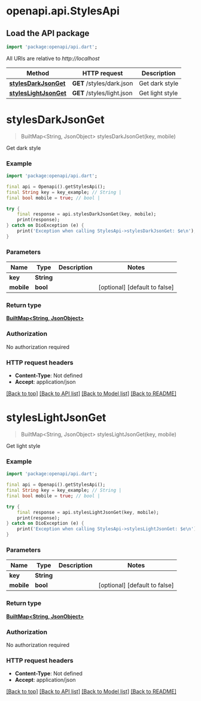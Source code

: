 # openapi.api.StylesApi

## Load the API package
```dart
import 'package:openapi/api.dart';
```

All URIs are relative to *http://localhost*

Method | HTTP request | Description
------------- | ------------- | -------------
[**stylesDarkJsonGet**](StylesApi.md#stylesdarkjsonget) | **GET** /styles/dark.json | Get dark style
[**stylesLightJsonGet**](StylesApi.md#styleslightjsonget) | **GET** /styles/light.json | Get light style


# **stylesDarkJsonGet**
> BuiltMap<String, JsonObject> stylesDarkJsonGet(key, mobile)

Get dark style

### Example
```dart
import 'package:openapi/api.dart';

final api = Openapi().getStylesApi();
final String key = key_example; // String | 
final bool mobile = true; // bool | 

try {
    final response = api.stylesDarkJsonGet(key, mobile);
    print(response);
} catch on DioException (e) {
    print('Exception when calling StylesApi->stylesDarkJsonGet: $e\n');
}
```

### Parameters

Name | Type | Description  | Notes
------------- | ------------- | ------------- | -------------
 **key** | **String**|  | 
 **mobile** | **bool**|  | [optional] [default to false]

### Return type

[**BuiltMap&lt;String, JsonObject&gt;**](JsonObject.md)

### Authorization

No authorization required

### HTTP request headers

 - **Content-Type**: Not defined
 - **Accept**: application/json

[[Back to top]](#) [[Back to API list]](../README.md#documentation-for-api-endpoints) [[Back to Model list]](../README.md#documentation-for-models) [[Back to README]](../README.md)

# **stylesLightJsonGet**
> BuiltMap<String, JsonObject> stylesLightJsonGet(key, mobile)

Get light style

### Example
```dart
import 'package:openapi/api.dart';

final api = Openapi().getStylesApi();
final String key = key_example; // String | 
final bool mobile = true; // bool | 

try {
    final response = api.stylesLightJsonGet(key, mobile);
    print(response);
} catch on DioException (e) {
    print('Exception when calling StylesApi->stylesLightJsonGet: $e\n');
}
```

### Parameters

Name | Type | Description  | Notes
------------- | ------------- | ------------- | -------------
 **key** | **String**|  | 
 **mobile** | **bool**|  | [optional] [default to false]

### Return type

[**BuiltMap&lt;String, JsonObject&gt;**](JsonObject.md)

### Authorization

No authorization required

### HTTP request headers

 - **Content-Type**: Not defined
 - **Accept**: application/json

[[Back to top]](#) [[Back to API list]](../README.md#documentation-for-api-endpoints) [[Back to Model list]](../README.md#documentation-for-models) [[Back to README]](../README.md)

